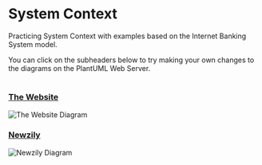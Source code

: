# System Context

Practicing System Context with examples based on the Internet Banking System model.

You can click on the subheaders below to try making your own changes to the diagrams on the PlantUML Web Server.

#
### [The Website](https://www.plantuml.com/plantuml/uml/NP0nJyCm48Lt_ugJCbVi4K9bPsidn78ahycfpXdEJX7yUbmx5CCGo_dkvNswx6DYI-lYtL6I1nt12ntmla87q46y5qMCZeSKZ1vLcRfWh1Csz0IPPkfyFjEhNszuFNFyecvaEnl6ZHxdi73SqfC1kWsUMQaJ7MKARhAmlb4vNH7Uxnwgfiy54XjO93srh2fwKXdmItD_Jo_Xpa57fo61F4x9MIvDDCD07w2PBo2cw_YQgvSYRcmLDAe6P8khgNRUa1oezY9sh6ELIoJEFD__sMl5xTlyqCys4VwqCvnWq2JicxNIBB5qkcNrINPU5EvlyLpIF5Y8iQ-_eRuGBh3Fe73x75uN_mq0)

![The Website Diagram](https://www.plantuml.com/plantuml/png/ZP5FRvj04CNlV8gfJuvacqjFFILrK5l9IQpQLjGJ6fO9hBf_qCuGkz--kq1bVAboGlCqlyTxi_Si6AIt9lkadJ9zJT2ATFmbpmEUDusMjgzwfg2y4tAoKTxcdK6Nc3LBRNILRp-lzqawFUroYomKebHk4t6HJPVSizt3hvVJiNpzSVnUxeflnVFZyYxBH8iXA2vek_Wz_8ciXGc4McCJqCAR3t1i2LwfOYsKPNiAxDrIzIpUKbZ1uX1rECMOYpWyG0eC_crEBUwoqNufBPNdKOpByvN46kFF3F-i6SJ3kwOpQ1TZM1Jj7M3bUndCNqA3JlCWhm2L8cReXdXeqknx9xm24hM92QO8PN6HfKLjIXxc-DzYdMOOvyMKY-PYvETuZO8LSggmdSB2uwGb_Y0-40CQamuXqKr5uICrhkLZxdSQyaj0xRHhhar-afazmErDJqmST-9A-HNLxzdURUa3kPgdbkdI4_DCkcah7-OlzLzqwFjqt8_yBJQxqnJhFgAzDNy1)

### [Newzily](https://www.plantuml.com/plantuml/uml/NP0nJyCm48Lt_ugJCbVi4K9bPsidn78ahycfpXdEJX7yUbmx5CCGo_dkvNswx6DYI-lYtL6I1nt12ntmla87q46y5qMCZeSKZ1vLcRfWh1Csz0IPPkfyFjEhNszuFNFyecvaEnl6ZHxdi73SqfC1kWsUMQaJ7MKARhAmlb4vNH7Uxnwgfiy54XjO93srh2fwKXdmItD_Jo_Xpa57fo61F4x9MIvDDCD07w2PBo2cw_YQgvSYRcmLDAe6P8khgNRUa1oezY9sh6ELIoJEFD__sMl5xTlyqCys4VwqCvnWq2JicxNIBB5qkcNrINPU5EvlyLpIF5Y8iQ-_eRuGBh3Fe73x75uN_mq0)

![Newzily Diagram](https://www.plantuml.com/plantuml/png/LP11Rzim38Nl-XLiJYdW9fUTTchHPbk1h2kM1i5EWImnZG19D4IgQVRh9xf6XbviMi_llO-wPR55QehcAcGNgqSuYWpyTRaizhHu3NAiVMKiZh9WbeMZj1oYpUgvOV4nzClxBpVFUhJzkLucouAb7UtlrV4kYq7JpVhkpw_jotxt-F9ZlrvzNpqzpA-DaI0HOKCks0XFU6BOOSz146psy8rAJSOyOs7ASwNeOBPHTTlcMVku0rTPA641Ab1PtmSD-XlYkODJm-zKqO6gT2qMh7DKsoQpQxCvis2QvrQyvt5kcPDxZ8-H6fFcCWYf5Pb7DdUq-HL1ZXWA38KE8M8tAWMjxs0WRdNeGtk-aI1G7bMF4NMz8i55dB8e9Sp2_v7sgtUPUoksjumDv64Q5MeZLDGOexP3o0SgoKhGWfwgNBAx3_3kaWyeJZlCRupJTNvUVSl8JLVvat0XkVno818iPeSnTl08Fh2ZDope6rDW-92XF-kL1T_AhmosJIVRRPjhYly0)
